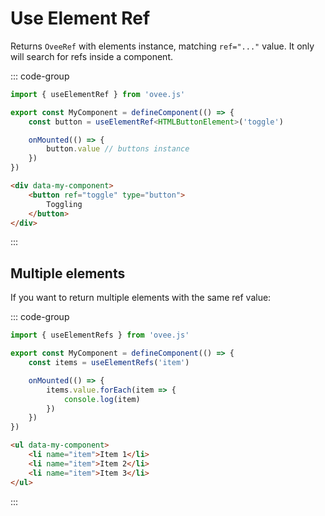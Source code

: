 # Use Element Ref

Returns `OveeRef` with elements instance, matching `ref="..."` value. It only will search for refs inside a component.

::: code-group
```ts [MyComponent.ts]
import { useElementRef } from 'ovee.js'

export const MyComponent = defineComponent(() => {
    const button = useElementRef<HTMLButtonElement>('toggle')

    onMounted(() => {
        button.value // buttons instance
    })
})
```

```html [index.html]
<div data-my-component>
    <button ref="toggle" type="button">
        Toggling
    </button>
</div>
```
:::

## Multiple elements

If you want to return multiple elements with the same ref value:

::: code-group
```ts [MyComponent.ts]
import { useElementRefs } from 'ovee.js'

export const MyComponent = defineComponent(() => {
    const items = useElementRefs('item')

    onMounted(() => {
        items.value.forEach(item => {
            console.log(item)
        })
    })
})
```

```html [index.html]
<ul data-my-component>
    <li name="item">Item 1</li>
    <li name="item">Item 2</li>
    <li name="item">Item 3</li>
</ul>
```
:::
